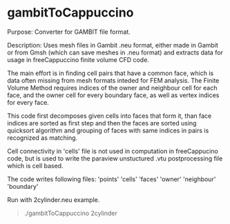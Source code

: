 
# gambitToCappuccino

Purpose:
Converter for GAMBIT file format.

Description:
Uses mesh files in Gambit .neu format, either made in Gambit or from Gmsh (which can save meshes in .neu format) and extracts data for usage in freeCappuccino finite volume CFD code.

The main effort is in finding cell pairs that have a common face, which is data often missing from mesh formats inteded for FEM analysis. The Finite Volume Method requires indices of the owner and neighbour cell for each face, and the owner cell for every boundary face, as well as vertex indices for every face.

This code first decomposes given cells into faces that form it, than face indices are sorted as first step and then the faces are sorted using quicksort algorithm and grouping of faces with same indices in pairs is recognized as matching.

Cell connectivity in 'cells' file is not used in computation in freeCappucino code, but is used to write the paraview unstuctured .vtu postprocessing file which is cell based.

The code writes following files:
'points'
'cells'
'faces'
'owner'
'neighbour'
'boundary'

Run with 2cylinder.neu example.

> ./gambitToCappuccino
> 2cylinder
